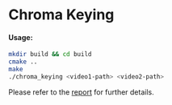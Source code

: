 # Chroma Keying

#### Usage:
``` bash
mkdir build && cd build
cmake ..
make
./chroma_keying <video1-path> <video2-path>
```

Please refer to the [report](./report.pdf) for further details.
